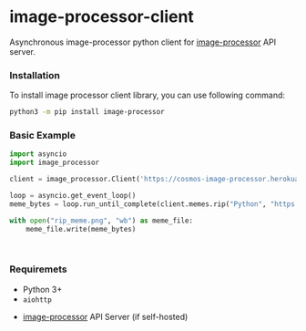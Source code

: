 # image-processor-client
Asynchronous image-processor python client for [image-processor] API server.


### Installation
To install image processor client library, you can use following command:
```sh
python3 -m pip install image-processor
```

### Basic Example
```python
import asyncio
import image_processor

client = image_processor.Client('https://cosmos-image-processor.herokuapp.com/')

loop = asyncio.get_event_loop()
meme_bytes = loop.run_until_complete(client.memes.rip("Python", "https://i.imgur.com/U5QR5SY.png"))

with open("rip_meme.png", "wb") as meme_file:
    meme_file.write(meme_bytes)
 
 
```


### Requiremets
* Python 3+
* `aiohttp`
- [image-processor] API Server (if self-hosted)

[image-processor]: https://github.com/thec0sm0s/image-processor

